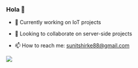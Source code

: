 ### Hola 👋


- 🔭 Currently working on IoT projects

- 👯 Looking to collaborate on server-side projects

- 📫 How to reach me: sunitshirke88@gmail.com

<img align="center" src="https://github-readme-stats.vercel.app/api?username=maddoxx88&hide=%5B%22issues%22%5D&show_icons=true&title_color=ffffff&icon_color=bb2acf&text_color=daf7dc&bg_color=151515" />
